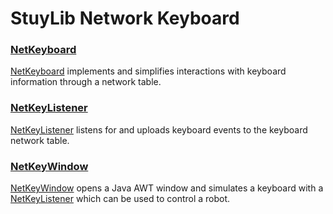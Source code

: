 # StuyLib Network Keyboard

### [NetKeyboard](https://github.com/StuyPulse/StuyLib/blob/main/src/com/stuypulse/stuylib/input/keyboard/NetKeyboard.java)

[NetKeyboard](https://github.com/StuyPulse/StuyLib/blob/main/src/com/stuypulse/stuylib/input/keyboard/NetKeyboard.java) implements and simplifies interactions with keyboard information through a network table. 

### [NetKeyListener](https://github.com/StuyPulse/StuyLib/blob/main/src/com/stuypulse/stuylib/input/keyboard/NetKeyListener.java)

[NetKeyListener](https://github.com/StuyPulse/StuyLib/blob/main/src/com/stuypulse/stuylib/input/keyboard/NetKeyListener.java) listens for and uploads keyboard events to the keyboard network table. 

### [NetKeyWindow](https://github.com/StuyPulse/StuyLib/blob/main/src/com/stuypulse/stuylib/input/keyboard/NetKeyWindow.java)

[NetKeyWindow](https://github.com/StuyPulse/StuyLib/blob/main/src/com/stuypulse/stuylib/input/keyboard/NetKeyWindow.java) opens a Java AWT window and simulates a keyboard with a [NetKeyListener](https://github.com/StuyPulse/StuyLib/blob/main/src/com/stuypulse/stuylib/input/keyboard/NetKeyListener.java) which can be used to control a robot.

